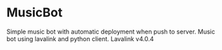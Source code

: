 # MusicBot

Simple music bot with automatic deployment when push to server. 
Music bot using lavalink and python client. 
Lavalink v4.0.4
